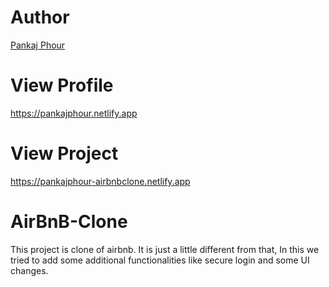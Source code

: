 # Author
[Pankaj Phour](https://github.com/pankaj-phour)


# View Profile
https://pankajphour.netlify.app

# View Project
https://pankajphour-airbnbclone.netlify.app

# AirBnB-Clone
This project is clone of airbnb. It is just a little different from that, In this we tried to add some additional functionalities like secure login and some UI changes.
